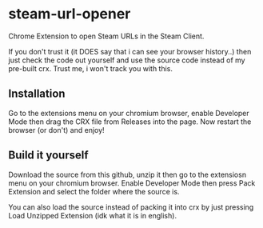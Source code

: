# steam-url-opener

Chrome Extension to open Steam URLs in the Steam Client.

If you don't trust it (it DOES say that i can see your browser history..) then just check the code out yourself and use the source code instead of my pre-built crx. Trust me, i won't track you with this.

## Installation
Go to the extensions menu on your chromium browser, enable Developer Mode then drag the CRX file from Releases into the page. Now restart the browser (or don't) and enjoy!

## Build it yourself
Download the source from this github, unzip it then go to the extensiosn menu on your chromium browser. Enable Developer Mode then press Pack Extension and select the folder where the source is.

You can also load the source instead of packing it into crx by just pressing Load Unzipped Extension (idk what it is in english).
